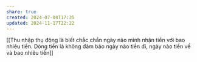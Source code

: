 ```yaml
---
share: true
created: 2024-07-04T17:35
updated: 2024-11-17T22:22
---
```

[[Thu nhập thụ động là biết chắc chắn ngày nào mình nhận tiền với bao nhiêu tiền. Dòng tiền là không đảm bảo ngày nào tiền đi, ngày nào tiền về và bao nhiêu tiền]]
